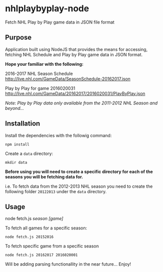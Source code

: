 # nhlplaybyplay-node
Fetch NHL Play by Play game data in JSON file format

## Purpose
Application built using NodeJS that provides the means for accessing, fetching NHL Schedule and Play by Play game data in JSON format. 

**Hope your familiar with the following:**

2016-2017 NHL Season Schedule
http://live.nhl.com/GameData/SeasonSchedule-20162017.json

Play by Play for game 2016020031 
http://live.nhl.com/GameData/20162017/2016020031/PlayByPlay.json

*Note: Play by Play data only available from the 2011-2012 NHL Season and beyond...*

## Installation
Install the dependencies with the followig command:
```
npm install
```

Create a `data` directory:
```
mkdir data
```

**Before using you will need to create a specific directory for each of the seasons you will be fetching data for.**

i.e. To fetch data from the 2012-2013 NHL season you need to create the following folder `20122013` under the `data` directory. 

## Usage
node fetch.js *season* *[game]*

To fetch all games for a specific season:
```
node fetch.js 20152016
```

To fetch specific game from a specific season
```
node fetch.js 20162017 2016020001
```

Will be adding parsing functionallity in the near future...
Enjoy!